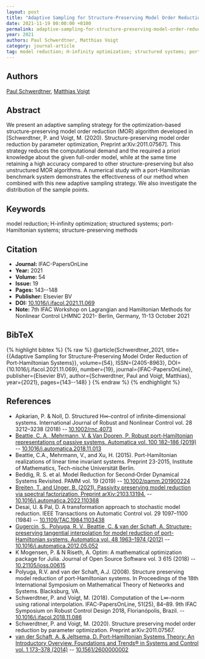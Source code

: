 ```yaml
---
layout: post
title: "Adaptive Sampling for Structure-Preserving Model Order Reduction of Port-Hamiltonian Systems"
date: 2021-11-19 00:00:00 +0100
permalink: adaptive-sampling-for-structure-preserving-model-order-reduction-of-port-hamiltonian-systems
year: 2021
authors: Paul Schwerdtner, Matthias Voigt
category: journal-article
tag: model reduction; H-infinity optimization; structured systems; port-Hamiltonian systems; structure-preserving methods
---
```

 
## Authors
[Paul Schwerdtner](authors/paul-schwerdtner), [Matthias Voigt](authors/matthias-voigt)
 
## Abstract
We present an adaptive sampling strategy for the optimization-based structure-preserving model order reduction (MOR) algorithm developed in [Schwerdtner, P. and Voigt, M. (2020). Structure-preserving model order reduction by parameter optimization, Preprint arXiv:2011.07567]. This strategy reduces the computational demand and the required a priori knowledge about the given full-order model, while at the same time retaining a high accuracy compared to other structure-preserving but also unstructured MOR algorithms. A numerical study with a port-Hamiltonian benchmark system demonstrates the effectiveness of our method when combined with this new adaptive sampling strategy. We also investigate the distribution of the sample points.
 
## Keywords
model reduction; H-infinity optimization; structured systems; port-Hamiltonian systems; structure-preserving methods
 
## Citation
- **Journal:** IFAC-PapersOnLine
- **Year:** 2021
- **Volume:** 54
- **Issue:** 19
- **Pages:** 143--148
- **Publisher:** Elsevier BV
- **DOI:** [10.1016/j.ifacol.2021.11.069](https://doi.org/10.1016/j.ifacol.2021.11.069)
- **Note:** 7th IFAC Workshop on Lagrangian and Hamiltonian Methods for Nonlinear Control LHMNC 2021- Berlin, Germany, 11-13 October 2021
 
## BibTeX
{% highlight bibtex %}
{% raw %}
@article{Schwerdtner_2021,
  title={{Adaptive Sampling for Structure-Preserving Model Order Reduction of Port-Hamiltonian Systems}},
  volume={54},
  ISSN={2405-8963},
  DOI={10.1016/j.ifacol.2021.11.069},
  number={19},
  journal={IFAC-PapersOnLine},
  publisher={Elsevier BV},
  author={Schwerdtner, Paul and Voigt, Matthias},
  year={2021},
  pages={143--148}
}
{% endraw %}
{% endhighlight %}
 
## References
- Apkarian, P. & Noll, D. Structured H∞‐control of infinite‐dimensional systems. International Journal of Robust and Nonlinear Control vol. 28 3212–3238 (2018) -- [10.1002/rnc.4073](https://doi.org/10.1002/rnc.4073)
- [Beattie, C. A., Mehrmann, V. & Van Dooren, P. Robust port-Hamiltonian representations of passive systems. Automatica vol. 100 182–186 (2019)](robust-port-hamiltonian-representations-of-passive-systems) -- [10.1016/j.automatica.2018.11.013](https://doi.org/10.1016/j.automatica.2018.11.013)
- Beattie, C.A., Mehrmann, V., and Xu, H. (2015). Port-Hamiltonian realizations of linear time invariant systems. Preprint 23-2015, Institute of Mathematics, Tech-nische Universität Berlin.
- Beddig, R. S. et al. Model Reduction for Second‐Order Dynamical Systems Revisited. PAMM vol. 19 (2019) -- [10.1002/pamm.201900224](https://doi.org/10.1002/pamm.201900224)
- [Breiten, T. and Unger, B. (2021). Passivity preserving model reduction via spectral factorization. Preprint arXiv:2103.13194.](passivity-preserving-model-reduction-via-spectral-factorization) -- [10.1016/j.automatica.2022.110368](https://doi.org/10.1016/j.automatica.2022.110368)
- Desai, U. & Pal, D. A transformation approach to stochastic model reduction. IEEE Transactions on Automatic Control vol. 29 1097–1100 (1984) -- [10.1109/TAC.1984.1103438](https://doi.org/10.1109/TAC.1984.1103438)
- [Gugercin, S., Polyuga, R. V., Beattie, C. & van der Schaft, A. Structure-preserving tangential interpolation for model reduction of port-Hamiltonian systems. Automatica vol. 48 1963–1974 (2012)](structure-preserving-tangential-interpolation-for-model-reduction-of-port-hamiltonian-systems) -- [10.1016/j.automatica.2012.05.052](https://doi.org/10.1016/j.automatica.2012.05.052)
- K Mogensen, P. & N Riseth, A. Optim: A mathematical optimization package for Julia. Journal of Open Source Software vol. 3 615 (2018) -- [10.21105/joss.00615](https://doi.org/10.21105/joss.00615)
- Polyuga, R.V. and van der Schaft, A.J. (2008). Structure preserving model reduction of port-Hamiltonian systems. In Proceedings of the 18th International Symposium on Mathematical Theory of Networks and Systems. Blacksburg, VA.
- Schwerdtner, P. and Voigt, M. (2018). Computation of the L∞-norm using rational interpolation. IFAC-PapersOnLine, 51(25), 84–89. 9th IFAC Symposium on Robust Control Design 2018, Florianópolis, Brazil. -- [10.1016/j.ifacol.2018.11.086](https://doi.org/10.1016/j.ifacol.2018.11.086)
- Schwerdtner, P. and Voigt, M. (2020). Structure preserving model order reduction by parameter optimization. Preprint arXiv:2011.07567.
- [van der Schaft, A. & Jeltsema, D. Port-Hamiltonian Systems Theory: An Introductory Overview. Foundations and Trends® in Systems and Control vol. 1 173–378 (2014)](port-hamiltonian-systems-theory-an-introductory-overview-journal) -- [10.1561/2600000002](https://doi.org/10.1561/2600000002)


